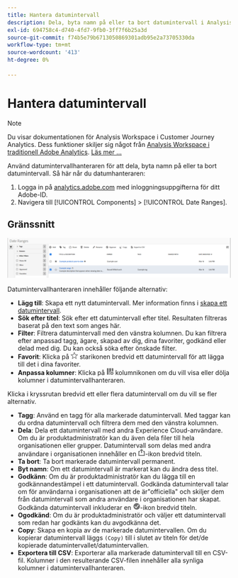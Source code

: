 ```yaml
---
title: Hantera datumintervall
description: Dela, byta namn på eller ta bort datumintervall i Analysis Workspace.
exl-id: 694758c4-d740-4fd7-9fb0-3ff7f6b25a3d
source-git-commit: f74b5e79b6713050869301adb95e2a73705330da
workflow-type: tm+mt
source-wordcount: '413'
ht-degree: 0%

---
```


# Hantera datumintervall

>[!NOTE]
>
>Du visar dokumentationen för Analysis Workspace i Customer Journey Analytics. Dess funktioner skiljer sig något från [Analysis Workspace i traditionell Adobe Analytics](https://experienceleague.adobe.com/docs/analytics/analyze/analysis-workspace/home.html). [Läs mer …](/help/getting-started/cja-aa.md)

Använd datumintervallhanteraren för att dela, byta namn på eller ta bort datumintervall. Så här når du datumhanteraren:

1. Logga in på [analytics.adobe.com](https://analytics.adobe.com) med inloggningsuppgifterna för ditt Adobe-ID.
1. Navigera till [!UICONTROL Components] > [!UICONTROL Date Ranges].

## Gränssnitt

![UI](../assets/date-range-ui.png)

Datumintervallhanteraren innehåller följande alternativ:

* **Lägg till**: Skapa ett nytt datumintervall. Mer information finns i [skapa ett datumintervall](create.md).
* **Sök efter titel**: Sök efter ett datumintervall efter titel. Resultaten filtreras baserat på den text som anges här.
* **Filter**: Filtrera datumintervall med den vänstra kolumnen. Du kan filtrera efter anpassad tagg, ägare, skapad av dig, dina favoriter, godkänd eller delad med dig. Du kan också söka efter önskade filter.
* **Favorit**: Klicka på  ![](../assets/star.png) starikonen bredvid ett datumintervall för att lägga till det i dina favoriter.
* **Anpassa kolumner**: Klicka på  ![](../assets/columns.png) kolumnikonen om du vill visa eller dölja kolumner i datumintervallhanteraren.

Klicka i kryssrutan bredvid ett eller flera datumintervall om du vill se fler alternativ.

* **Tagg**: Använd en tagg för alla markerade datumintervall. Med taggar kan du ordna datumintervall och filtrera dem med den vänstra kolumnen.
* **Dela**: Dela ett datumintervall med andra Experience Cloud-användare. Om du är produktadministratör kan du även dela filer till hela organisationen eller grupper. Datumintervall som delas med andra användare i organisationen innehåller en ![delad](../assets/shared.png)-ikon bredvid titeln.
* **Ta bort**: Ta bort markerade datumintervall permanent.
* **Byt namn**: Om ett datumintervall är markerat kan du ändra dess titel.
* **Godkänn**: Om du är produktadministratör kan du lägga till en godkännandestämpel i ett datumintervall. Godkända datumintervall talar om för användarna i organisationen att de är&quot;officiella&quot; och skiljer dem från datumintervall som andra användare i organisationen har skapat. Godkända datumintervall inkluderar en ![godkänd](../assets/approved.png)-ikon bredvid titeln.
* **Ogodkänd**: Om du är produktadministratör och väljer ett datumintervall som redan har godkänts kan du avgodkänna det.
* **Copy**: Skapa en kopia av de markerade datumintervallen. Om du kopierar datumintervall läggs `(Copy)` till i slutet av titeln för det/de kopierade datumintervallet/datumintervallen.
* **Exportera till CSV**: Exporterar alla markerade datumintervall till en CSV-fil. Kolumner i den resulterande CSV-filen innehåller alla synliga kolumner i datumintervallhanteraren.

